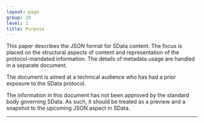 ```yaml
---
layout: page
group: 20
level: 1
title: Purpose
---
```


This paper describes the JSON format for SData content. The focus is placed on the structural aspects of 
content and representation of the protocol-mandated information. The details of metadata usage are 
handled in a separate document.

The document is aimed at a technical audience who has had a prior exposure to the SData protocol. 

The information in this document has not been approved by the standard body governing SData. As 
such, it should be treated as a preview and a snapshot to the upcoming JSON aspect in SData.

***